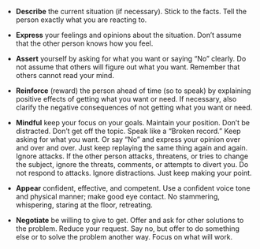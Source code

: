 - **Describe** the current situation (if necessary). Stick to the facts. Tell the person exactly what you are reacting to.
    
- **Express** your feelings and opinions about the situation. Don’t assume that the other person knows how you feel.
    
- **Assert** yourself by asking for what you want or saying “No” clearly. Do not assume that others will figure out what you want. Remember that others cannot read your mind.
    
- **Reinforce** (reward) the person ahead of time (so to speak) by explaining positive effects of getting what you want or need. If necessary, also clarify the negative consequences of not getting what you want or need.
    
- **Mindful** keep your focus on your goals. Maintain your position. Don’t be distracted. Don’t get off the topic. Speak like a “Broken record.” Keep asking for what you want. Or say “No” and express your opinion over and over and over. Just keep replaying the same thing again and again. Ignore attacks. If the other person attacks, threatens, or tries to change the subject, ignore the threats, comments, or attempts to divert you. Do not respond to attacks. Ignore distractions. Just keep making your point.
    
- **Appear** confident, effective, and competent. Use a confident voice tone and physical manner; make good eye contact. No stammering, whispering, staring at the floor, retreating.
    
- **Negotiate** be willing to give to get. Offer and ask for other solutions to the problem. Reduce your request. Say no, but offer to do something else or to solve the problem another way. Focus on what will work.